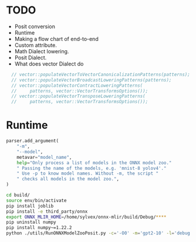 
# TODO

- Posit conversion
- Runtime
- Making a flow chart of end-to-end
- Custom attribute.
- Math Dialect lowering.
- Posit Dialect.
- What does vector Dialect do
```cpp
  // vector::populateVectorToVectorCanonicalizationPatterns(patterns);
  // vector::populateVectorBroadcastLoweringPatterns(patterns);
  // vector::populateVectorContractLoweringPatterns(
  //     patterns, vector::VectorTransformsOptions());
  // vector::populateVectorTransposeLoweringPatterns(
  //     patterns, vector::VectorTransformsOptions());
```

# Runtime

```python
parser.add_argument(
	"-m",
	"--model",
	metavar="model_name",
	help="Only process a list of models in the ONNX model zoo."
	" Passing the name of the models, e.g. 'mnist-8 yolov4'."
	" Use -p to know model names. Without -m, the script "
	" checks all models in the model zoo.",
)
```


```bash
cd build/
source env/bin/activate
pip install joblib
pip install -e third_party/onnx
export ONNX_MLIR_HOME=/home/sylvex/onnx-mlir/build/Debug/****
pip uninstall numpy
pip install numpy~=1.22.2
python ./utils/RunONNXModelZooPosit.py -c='-O0' -m='gpt2-10' -l='debug'
```